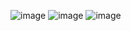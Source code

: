 ![image](https://github.com/user-attachments/assets/3cc4217a-1bf7-43c3-b58b-f74fb6c9a2b7)
![image](https://github.com/user-attachments/assets/441857df-a451-4f20-aa87-1530194acb27)
![image](https://github.com/user-attachments/assets/409b3ca0-0c24-47b9-af25-75e7265a3289)
